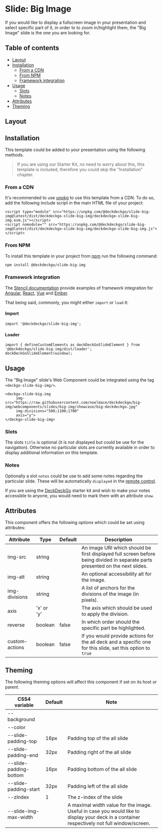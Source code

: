 # Slide: Big Image

If you would like to display a fullscreen image in your presentation and select specific part of it, in order to to zoom in/highlight them, the "Big Image" slide is the one you are looking for.   

## Table of contents

- [Layout](#app-slide-bigimg-layout)
- [Installation](#app-slide-bigimg-installation)
  - [From a CDN](#app-slide-bigimg-from-a-cdn)
  - [From NPM](#app-slide-bigimg-from-npm)
  - [Framework integration](#app-slide-bigimg-framework-integration)
- [Usage](#app-slide-bigimg-usage)
  - [Slots](#app-slide-bigimg-slots)
  - [Notes](#app-slide-bigimg-notes)
- [Attributes](#app-slide-bigimg-attributes)
- [Theming](#app-slide-bigimg-theming)

## Layout

<div class="container ion-margin">
  <deckgo-deck embedded={true}>
    <deckgo-slide-big-img
        img-src="https://raw.githubusercontent.com/deckgo/deckdeckgo/master/webcomponents/slides/big-img/showcase/big-deckdeckgo.jpg"
        img-divisions="500;1100;1700"
        axis="y"
    >
    </deckgo-slide-big-img>
  </deckgo-deck>
</div>

## Installation

This template could be added to your presentation using the following methods.

> If you are using our Starter Kit, no need to worry about this, this template is included, therefore you could skip the "Installation" chapter.
 
### From a CDN

It's recommended to use [unpkg](https://unpkg.com/) to use this template from a CDN. To do so, add the following include script in the main HTML file of your project:

```
<script type="module" src="https://unpkg.com/@deckdeckgo/slide-big-img@latest/dist/deckdeckgo-slide-big-img/deckdeckgo-slide-big-img.esm.js"></script>
<script nomodule="" src="https://unpkg.com/@deckdeckgo/slide-big-img@latest/dist/deckdeckgo-slide-big-img/deckdeckgo-slide-big-img.js"></script>
```

### From NPM

To install this template in your project from [npm](https://www.npmjs.com/package/@deckdeckgo/core) run the following command:

```bash
npm install @deckdeckgo/slide-big-img
```

### Framework integration

The [Stencil documentation](https://stenciljs.com/docs/overview) provide examples of framework integration for [Angular](https://stenciljs.com/docs/angular), [React](https://stenciljs.com/docs/react), [Vue](https://stenciljs.com/docs/vue) and [Ember](https://stenciljs.com/docs/ember).

That being said, commonly, you might either `import` or `load` it:

#### Import

```
import '@deckdeckgo/slide-big-img';
```

#### Loader

```
import { defineCustomElements as deckDeckGoSlideElement } from '@deckdeckgo/slide-big-img/dist/loader';
deckDeckGoSlideElement(window);
```

## Usage

The "Big Image" slide's Web Component could be integrated using the tag `<deckgo-slide-big-img/>`.

```
<deckgo-slide-big-img
     img-src="https://raw.githubusercontent.com/noelmace/deckdeckgo/big-img/webcomponents/slides/big-img/showcase/big-deckdeckgo.jpg"
     img-divisions="500;1100;1700"
     axis="y">
</deckgo-slide-big-img>
```

### Slots

The slots `title` is optional (it is not displayed but could be use for the navigation). Otherwise no particular slots are currently available in order to display additional information on this template.

### Notes

Optionally a slot `notes` could be use to add some notes regarding the particular slide. These will be automatically `displayed` in the [remote control](https://deckdeckgo.app).

If you are using the [DeckDeckGo] starter kit and wish to make your notes accessible to anyone, you would need to mark them with an attribute `show`.

## Attributes

This component offers the following options which could be set using attributes:

| Attribute                      | Type   | Default   | Description   |
| -------------------------- |-----------------|-----------------|-----------------|
| img-src | string |  | An image URI which should be first displayed full screen before being divided in separate parts presented on the next slides. |
| img-alt | string |  | An optional accessibility alt for the image. |
| img-divisions | string |  | A list of anchors for the divisions of the image (in pixels). |
| axis | 'x' or 'y' |  | The axis which should be used to apply the division. |
| reverse | boolean | false | In which order should the specific part be highlighted. |
| custom-actions | boolean | false | If you would provide actions for the all deck and a specific one for this slide, set this option to `true` |

## Theming

The following theming options will affect this component if set on its host or parent.

| CSS4 variable                      | Default | Note |
| -------------------------- |-----------------|-----------------|
| --background |  |  |
| --color |  |  |
| --slide-padding-top | 16px | Padding top of the all slide |
| --slide-padding-end | 32px | Padding right of the all slide |
| --slide-padding-bottom | 16px | Padding bottom of the all slide |
| --slide-padding-start | 32px | Padding left of the all slide |
| --zIndex | 1 | The z-index of the slide |
| --slide-img-max-width |  | A maximal width value for the image. Useful in case you would like to display your deck in a container respectively not full window/screen. |

[DeckDeckGo]: https://deckdeckgo.com
